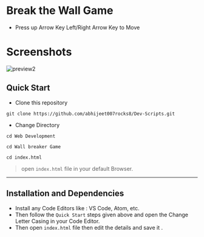 # Break the Wall Game

- Press up Arrow Key Left/Right Arrow Key to Move

# Screenshots

![preview2](https://user-images.githubusercontent.com/72241207/171064108-809025b0-9d78-46c7-b89a-dea25891791a.gif)


## **Quick Start**
- Clone this repository

``` 
git clone https://github.com/abhijeet007rocks8/Dev-Scripts.git
```
- Change Directory

```
cd Web Development
```
```
cd Wall breaker Game

```
```
cd index.html
```
> open ```index.html``` file in your default Browser.
---

## **Installation and Dependencies**
- Install any Code Editors like : VS Code, Atom, etc.
- Then follow the ```Quick Start``` steps given above and open the 
Change Letter Casing in your Code Editor.
- Then open ```index.html``` file then edit the details and save it .

